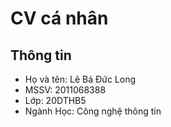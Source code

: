 # CV cá nhân
## Thông tin
* Họ và tên: Lê Bá Đức Long
* MSSV: 2011068388
* Lớp: 20DTHB5
* Ngành Học: Công nghệ thông tin

